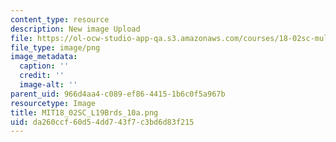 ```yaml
---
content_type: resource
description: New image Upload
file: https://ol-ocw-studio-app-qa.s3.amazonaws.com/courses/18-02sc-multivariable-calculus-fall-2010/da260ccf60d54dd743f7c3bd6d83f215_MIT18_02SC_L19Brds_10a.png
file_type: image/png
image_metadata:
  caption: ''
  credit: ''
  image-alt: ''
parent_uid: 966d4aa4-c089-ef86-4415-1b6c0f5a967b
resourcetype: Image
title: MIT18_02SC_L19Brds_10a.png
uid: da260ccf-60d5-4dd7-43f7-c3bd6d83f215
---
```

